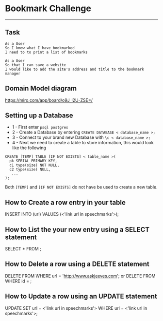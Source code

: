 # Bookmark Challenge
---------------------
Task
-------

```
As a User
So I know what I have bookmarked
I need to to print a list of bookmarks

As a User
So that I can save a website
I would like to add the site's address and title to the bookmark manager

```

Domain Model diagram
----------------------
https://miro.com/app/board/o9J_l2U-ZSE=/

## Setting up a Database

* 1 - First enter ```psql postgres```
* 2 - Create a Database by entering ```CREATE DATABASE < database_name >;```
* 3 - Connect to your brand new Database with ```\c < database_name >;```
* 4 - Next we need to create a table to store information, this would look like the following
```
CREATE [TEMP] TABLE [IF NOT EXISTS] < table_name >(
  pk SERIAL PRIMARY KEY,
  c1 type(size) NOT NULL,
  c2 type(size) NULL,
   ...
);
```
Both ```[TEMP]``` and ```[IF NOT EXISTS]``` do not have be used to create a new table.

## How to Create a row entry in your table

INSERT INTO <tablename> (url) VALUES (<'link url in speechmarks'>);

## How to List the your new entry using a SELECT statement

SELECT * FROM <tablename>;

## How to Delete a row using a DELETE statement

DELETE FROM <tablename> WHERE url = 'http://www.askjeeves.com';
or
DELETE FROM <tablename> WHERE id = <id-number>;

## How to Update a row using an UPDATE statement

UPDATE <tablename> SET url = <'link url in speechmarks'> WHERE url = <'link url in speechmarks'>;



